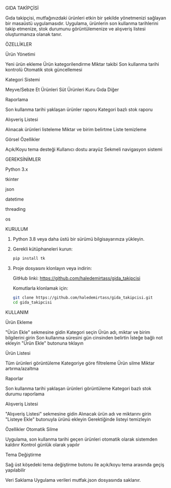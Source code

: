 GIDA TAKİPÇİSİ

Gıda takipçisi, mutfağınızdaki ürünleri etkin bir şekilde yönetmenizi sağlayan bir masaüstü uygulamasıdır. Uygulama, ürünlerin son kullanma tarihlerini takip etmenize, stok durumunu görüntülemenize ve alışveriş listesi oluşturmanıza olanak tanır.


ÖZELLİKLER

Ürün Yönetimi

Yeni ürün ekleme
Ürün kategorilendirme
Miktar takibi
Son kullanma tarihi kontrolü
Otomatik stok güncellemesi


Kategori Sistemi

Meyve/Sebze
Et Ürünleri
Süt Ürünleri
Kuru Gıda
Diğer


Raporlama

Son kullanma tarihi yaklaşan ürünler raporu
Kategori bazlı stok raporu


Alışveriş Listesi

Alınacak ürünleri listeleme
Miktar ve birim belirtme
Liste temizleme


Görsel Özellikler

Açık/Koyu tema desteği
Kullanıcı dostu arayüz
Sekmeli navigasyon sistemi



GEREKSİNİMLER

Python 3.x

tkinter

json

datetime

threading

os



KURULUM

1. Python 3.8 veya daha üstü bir sürümü bilgisayarınıza yükleyin.
2. Gerekli kütüphaneleri kurun:

   ```bash
   pip install tk
   ```

3. Proje dosyasını klonlayın veya indirin:

   GitHub linki: https://github.com/haledemirtass/gida_takipcisi
   
   Komutlarla klonlamak için:
   ```bash
   git clone https://github.com/haledemirtass/gida_takipcisi.git
   cd gida_takipcisi
   ```




KULLANIM


Ürün Ekleme

"Ürün Ekle" sekmesine gidin
Kategori seçin
Ürün adı, miktar ve birim bilgilerini girin
Son kullanma süresini gün cinsinden belirtin
İsteğe bağlı not ekleyin
"Ürün Ekle" butonuna tıklayın

Ürün Listesi

Tüm ürünleri görüntüleme
Kategoriye göre filtreleme
Ürün silme
Miktar artırma/azaltma

Raporlar

Son kullanma tarihi yaklaşan ürünleri görüntüleme
Kategori bazlı stok durumu raporlama

Alışveriş Listesi

"Alışveriş Listesi" sekmesine gidin
Alınacak ürün adı ve miktarını girin
"Listeye Ekle" butonuyla ürünü ekleyin
Gerektiğinde listeyi temizleyin

Özellikler
Otomatik Silme

Uygulama, son kullanma tarihi geçen ürünleri otomatik olarak sistemden kaldırır
Kontrol günlük olarak yapılır

Tema Değiştirme

Sağ üst köşedeki tema değiştirme butonu ile açık/koyu tema arasında geçiş yapılabilir

Veri Saklama
Uygulama verileri mutfak.json dosyasında saklanır.

